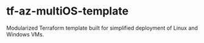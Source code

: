 # tf-az-multiOS-template
Modularized Terraform template built for simplified deployment of Linux and Windows VMs. 
